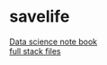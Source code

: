 # savelife

[Data science note book](https://github.com/Muhliscm/savelife/blob/main/save_life1.ipynb)<br>
[full stack files](https://github.com/Muhliscm/savelife/tree/main/fullstack_test)
